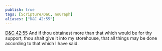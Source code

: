 ```yaml
---
publish: true
tags: [Scripture/DaC, noGraph]
aliases: ["D&C 42:55"]
---
```

[D&C 42:55](https://churchofjesuschrist.org/study/scriptures/dc-testament/dc/42?lang=eng&id=p55#p55) And if thou obtainest more than that which would be for thy support, thou shalt give it into my storehouse, that all things may be done according to that which I have said.
